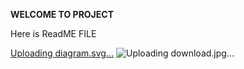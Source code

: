 
**WELCOME TO PROJECT**


Here is ReadME FILE

[Uploading diagram.svg…]()
![Uploading download.jpg…]()
